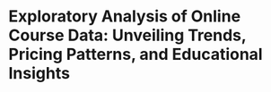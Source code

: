 # Exploratory Analysis of Online Course Data: Unveiling Trends, Pricing Patterns, and Educational Insights
